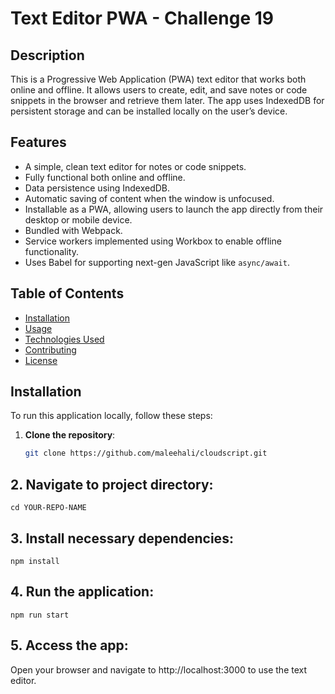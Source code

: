 # Text Editor PWA - Challenge 19

## Description

This is a Progressive Web Application (PWA) text editor that works both online and offline. It allows users to create, edit, and save notes or code snippets in the browser and retrieve them later. The app uses IndexedDB for persistent storage and can be installed locally on the user’s device.

## Features

- A simple, clean text editor for notes or code snippets.
- Fully functional both online and offline.
- Data persistence using IndexedDB.
- Automatic saving of content when the window is unfocused.
- Installable as a PWA, allowing users to launch the app directly from their desktop or mobile device.
- Bundled with Webpack.
- Service workers implemented using Workbox to enable offline functionality.
- Uses Babel for supporting next-gen JavaScript like `async/await`.

## Table of Contents

- [Installation](#installation)
- [Usage](#usage)
- [Technologies Used](#technologies-used)
- [Contributing](#contributing)
- [License](#license)

## Installation

To run this application locally, follow these steps:

1. **Clone the repository**:
   ```bash
   git clone https://github.com/maleehali/cloudscript.git

## 2. Navigate to project directory:
```cd YOUR-REPO-NAME```

## 3. Install necessary dependencies:
```npm install```

## 4. Run the application:
```npm run start```

## 5. Access the app:
Open your browser and navigate to http://localhost:3000 to use the text editor.
